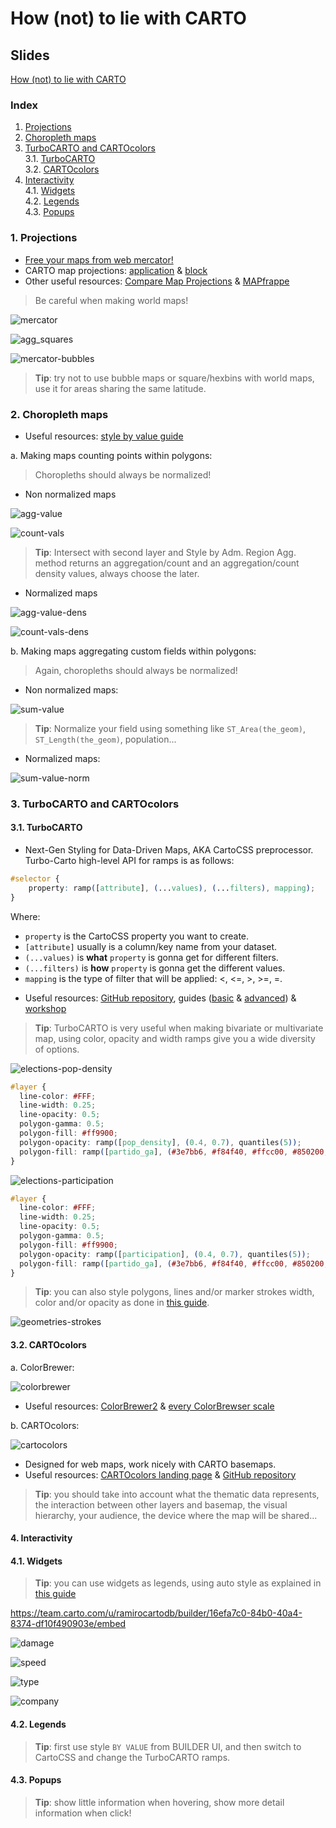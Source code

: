 # How (not) to lie with CARTO

## Slides

[How (not) to lie with CARTO](https://docs.google.com/presentation/d/19a5e7SlAkPKjL1u_S7NuacBLhOcHEPG-MmYma8darPo/edit?usp=sharing)

### Index

1. [Projections](#projections)
2. [Choropleth maps](#choropleths)
3. [TurboCARTO and CARTOcolors](#carto)<br>
	3.1. [TurboCARTO](#turbo)<br>
	3.2. [CARTOcolors](#colors)<br>
4. [Interactivity](#interactivity)<br>
	4.1. [Widgets](#widgets)<br>
	4.2. [Legends](#legends)<br>
	4.3. [Popups](#popups)

### 1. Projections <a name="projections"></a>

* [Free your maps from web mercator!](https://carto.com/blog/free-your-maps-web-mercator/)
* CARTO map projections: [application](https://ramiroaznar.github.io/labs-carto-proj/) & [block](https://bl.ocks.org/ramiroaznar/raw/6d19c773bb2764837c285c89da984c1d/)
* Other useful resources: [Compare Map Projections](https://map-projections.net/index.php) & [MAPfrappe](http://mapfrappe.com/)

> Be careful when making world maps!

![mercator](img/mercator.png)

![agg_squares](img/agg_squares.png)

![mercator-bubbles](img/mercator_bubbles.png)

> **Tip**: try not to use bubble maps or square/hexbins with world maps, use it for areas sharing the same latitude.


### 2. Choropleth maps <a name="choropleths"></a>

* Useful resources: [style by value guide](https://carto.com/learn/guides/styling/style-by-value)

a. Making maps counting points within polygons:

> Choropleths should always be normalized!

* Non normalized maps

![agg-value](img/agg_value.png)

![count-vals](img/count_vals.png)

> **Tip**: Intersect with second layer and Style by Adm. Region Agg. method returns an aggregation/count and an aggregation/count density values, always choose the later.

* Normalized maps

![agg-value-dens](img/agg_value_density.png)

![count-vals-dens](img/count_vals_density.png)

b. Making maps aggregating custom fields within polygons:

> Again, choropleths should always be normalized!

* Non normalized maps:

![sum-value](img/sum_value.png)

> **Tip**: Normalize your field using something like `ST_Area(the_geom)`, `ST_Length(the_geom)`, population...

* Normalized maps:

![sum-value-norm](img/sum_value_norm.png)


### 3. TurboCARTO and CARTOcolors <a name="carto"></a>

#### 3.1. TurboCARTO <a name="turbo"></a>

* Next-Gen Styling for Data-Driven Maps, AKA CartoCSS preprocessor. Turbo-Carto high-level API for ramps is as follows:

```css
#selector {
    property: ramp([attribute], (...values), (...filters), mapping);
}
```

Where:
 - `property` is the CartoCSS property you want to create.
 - `[attribute]` usually is a column/key name from your dataset.
 - `(...values)` is **what** `property` is gonna get for different filters.
 - `(...filters)` is **how** `property` is gonna get the different values.
 - `mapping` is the type of filter that will be applied: <, <=, >, >=, =.

* Useful resources: [GitHub repository](https://github.com/CartoDB/turbo-carto), guides ([basic](https://carto.com/learn/guides/styling/style-thematic-maps-with-turbocarto) & [advanced](https://carto.com/learn/guides/styling/turbocarto-by-geometries)) & [workshop](https://gist.github.com/ramiroaznar/ec736a5db4a16b436290b25a2ec3c34b)

> **Tip**: TurboCARTO is very useful when making bivariate or multivariate map, using color, opacity and width ramps give you a wide diversity of options.

![elections-pop-density](img/elections_pop.png)

```css
#layer {
  line-color: #FFF;
  line-width: 0.25;
  line-opacity: 0.5;
  polygon-gamma: 0.5;
  polygon-fill: #ff9900;
  polygon-opacity: ramp([pop_density], (0.4, 0.7), quantiles(5));
  polygon-fill: ramp([partido_ga], (#3e7bb6, #f84f40, #ffcc00, #850200, #7b00b4, #3b007f, #B2DF8A, #33A02C, #a53ed5), category(9));
}
```

![elections-participation](img/elections_part.png)

```css
#layer {
  line-color: #FFF;
  line-width: 0.25;
  line-opacity: 0.5;
  polygon-gamma: 0.5;
  polygon-fill: #ff9900;
  polygon-opacity: ramp([participation], (0.4, 0.7), quantiles(5));
  polygon-fill: ramp([partido_ga], (#3e7bb6, #f84f40, #ffcc00, #850200, #7b00b4, #3b007f, #B2DF8A, #33A02C, #a53ed5), category(9));
}
```

> **Tip**: you can also style polygons, lines and/or marker strokes width, color and/or opacity as done in [this guide](https://carto.com/learn/guides/styling/turbocarto-by-geometries).

![geometries-strokes](img/geometries_strokes.png)


#### 3.2. CARTOcolors <a name="colors"></a>

a. ColorBrewer: 

![colorbrewer](img/colorbrewer.png)

* Useful resources: [ColorBrewer2](http://colorbrewer2.org/#type=sequential&scheme=BuGn&n=3) & [every ColorBrewser scale](https://bl.ocks.org/mbostock/5577023)

b. CARTOcolors:

![cartocolors](https://cloud.githubusercontent.com/assets/1566273/21021002/fc9df60e-bd33-11e6-9438-d67951a7a9bf.png)

* Designed for web maps, work nicely with CARTO basemaps.
* Useful resources: [CARTOcolors landing page](https://carto.com/carto-colors/) & [GitHub repository](https://github.com/CartoDB/CartoColor)

> **Tip**: you should take into account what the thematic data represents, the interaction between other layers and basemap, the visual hierarchy, your audience, the device where the map will be shared...

#### 4. Interactivity <a name="interactivity"></a>

#### 4.1. Widgets <a name="widgets"></a>

> **Tip**: you can use widgets as legends, using auto style as explained in [this guide](https://carto.com/blog/data-driven-maps-auto-style/)

https://team.carto.com/u/ramirocartodb/builder/16efa7c0-84b0-40a4-8374-df10f490903e/embed

![damage](img/damage.png)

![speed](img/speed.png)

![type](img/type.png)

![company](img/company.png)

#### 4.2. Legends <a name="legends"></a>

> **Tip**: first use style `BY VALUE` from BUILDER UI, and then switch to CartoCSS and change the TurboCARTO ramps.

#### 4.3. Popups <a name="popus"></a>

> **Tip**: show little information when hovering, show more detail information when click!
